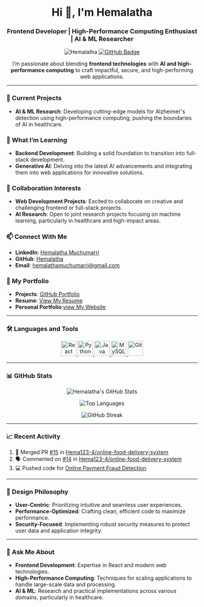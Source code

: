<h1 align="center">Hi 👋, I'm Hemalatha</h1>
<h3 align="center">Frontend Developer | High-Performance Computing Enthusiast | AI & ML Researcher</h3>

<p align="center">
  <img src="https://komarev.com/ghpvc/?username=Hema123-4&label=Profile%20views&color=0e75b6&style=flat" alt="Hemalatha" /> 
  <a href="https://github.com/Hema123-4?tab=followers"><img src="https://img.shields.io/github/followers/Hema123-4?label=Followers&style=social" alt="GitHub Badge"></a>
</p>

<p align="center">
  I’m passionate about blending <strong>frontend technologies</strong> with <strong>AI and high-performance computing</strong> to craft impactful, secure, and high-performing web applications.
</p>

---

### 🔭 Current Projects

- **AI & ML Research**: Developing cutting-edge models for Alzheimer's detection using high-performance computing, pushing the boundaries of AI in healthcare.

### 🌱 What I’m Learning
- **Backend Development**: Building a solid foundation to transition into full-stack development.
- **Generative AI**: Delving into the latest AI advancements and integrating them into web applications for innovative solutions.

### 👯 Collaboration Interests
- **Web Development Projects**: Excited to collaborate on creative and challenging frontend or full-stack projects.
- **AI Research**: Open to joint research projects focusing on machine learning, particularly in healthcare and high-impact areas.

### 📫 Connect With Me
- **LinkedIn**: [Hemalatha Muchumarri](https://www.linkedin.com/in/hemalatha-muchumarri-b34110279)
- **GitHub**: [Hemalatha](https://github.com/Hema123-4)
- **Email**: hemalathamuchumarri@gmail.com

### 💼 My Portfolio
- **Projects**: [GitHub Portfolio](https://github.com/Hema123-4)
- **Resume**: [View My Resume](https://drive.google.com/file/d/1jxJnK99wAcfVVYNs0puLrlqGcEHldJky/view?usp=sharing)
- **Personal Portfolio**:[view My Website](https://hemalathamuchumarr.wixsite.com/my-site-2)

---

### 🛠️ Languages and Tools
<p align="center"> 
  <a href="https://reactjs.org/" target="_blank" rel="noreferrer"> 
    <img src="https://cdn.jsdelivr.net/gh/devicons/devicon/icons/react/react-original.svg" alt="React" width="40" height="40"/> 
  </a> 
  <a href="https://www.python.org" target="_blank" rel="noreferrer"> 
    <img src="https://cdn.jsdelivr.net/gh/devicons/devicon/icons/python/python-original.svg" alt="Python" width="40" height="40"/> 
  </a>
  <a href="https://www.java.com" target="_blank" rel="noreferrer"> 
    <img src="https://cdn.jsdelivr.net/gh/devicons/devicon/icons/java/java-original.svg" alt="Java" width="40" height="40"/> 
  </a>
  <a href="https://www.mysql.com/" target="_blank" rel="noreferrer"> 
    <img src="https://cdn.jsdelivr.net/gh/devicons/devicon/icons/mysql/mysql-original-wordmark.svg" alt="MySQL" width="40" height="40"/> 
  </a> 
  <a href="https://git-scm.com/" target="_blank" rel="noreferrer"> 
    <img src="https://cdn.jsdelivr.net/gh/devicons/devicon/icons/git/git-original.svg" alt="Git" width="40" height="40"/> 
  </a>
</p>

---

### 📊 GitHub Stats
<p align="center">
  <img src="https://github-readme-stats.vercel.app/api?username=Hema123-4&show_icons=true&theme=radical" alt="Hemalatha's GitHub Stats" />
</p>

<p align="center">
  <img src="https://github-readme-stats.vercel.app/api/top-langs?username=Hema123-4&show_icons=true&locale=en&layout=compact&theme=radical" alt="Top Languages" />
</p>

<p align="center">
  <img src="https://github-readme-streak-stats.herokuapp.com/?user=Hema123-4&theme=radical" alt="GitHub Streak" />
</p>

---

### 📈 Recent Activity
<!--START_SECTION:activity-->
1. 🔄 Merged PR [#15](https://github.com/Hema123-4/online-food-delivery-system/pull/15) in [Hema123-4/online-food-delivery-system](https://github.com/Hema123-4/online-food-delivery-system)
2. 🗣 Commented on [#14](https://github.com/Hema123-4/online-food-delivery-system/issues/14) in [Hema123-4/online-food-delivery-system](https://github.com/Hema123-4/online-food-delivery-system)
3. 💻 Pushed code for [Online Payment Fraud Detection](https://github.com/Hema123-4/online-payment-fraud-detection)
<!--END_SECTION:activity-->

---

### 🎨 Design Philosophy
- **User-Centric**: Prioritizing intuitive and seamless user experiences.
- **Performance-Optimized**: Crafting clean, efficient code to maximize performance.
- **Security-Focused**: Implementing robust security measures to protect user data and application integrity.

---

### 💬 Ask Me About
- **Frontend Development**: Expertise in React and modern web technologies.
- **High-Performance Computing**: Techniques for scaling applications to handle large-scale data and processing.
- **AI & ML**: Research and practical implementations across various domains, particularly in healthcare.
